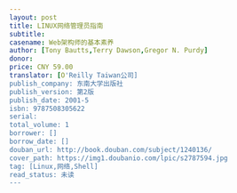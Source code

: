 ```yaml
---
layout: post
title: LINUX网络管理员指南
subtitle: 
casename: Web架构师的基本素养
author: [Tony Bautts,Terry Dawson,Gregor N. Purdy]
donor: 
price: CNY 59.00
translator: [O'Reilly Taiwan公司]
publish_company: 东南大学出版社
publish_version: 第2版
publish_date: 2001-5
isbn: 9787508305622
serial: 
total_volume: 1
borrower: []
borrow_date: []
douban_url: http://book.douban.com/subject/1240136/
cover_path: https://img1.doubanio.com/lpic/s2787594.jpg
tag: [Linux,网络,Shell]
read_status: 未读
---
```

